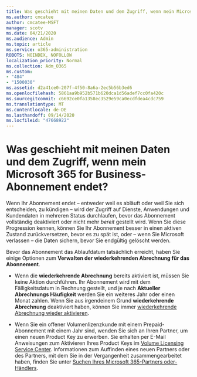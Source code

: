 ```yaml
---
title: Was geschieht mit meinen Daten und dem Zugriff, wenn mein Microsoft 365 for Business-Abonnement endet?
ms.author: cmcatee
author: cmcatee-MSFT
manager: scotv
ms.date: 04/21/2020
ms.audience: Admin
ms.topic: article
ms.service: o365-administration
ROBOTS: NOINDEX, NOFOLLOW
localization_priority: Normal
ms.collection: Adm_O365
ms.custom:
- "484"
- "1500030"
ms.assetid: d2a41ce0-207f-4f50-8a6a-2ec5b56b3ed6
ms.openlocfilehash: 5861aa9b952b571b620dca1d56adef7cc0fa420c
ms.sourcegitcommit: c6692ce0fa1358ec3529e59ca0ecdfdea4cdc759
ms.translationtype: MT
ms.contentlocale: de-DE
ms.lasthandoff: 09/14/2020
ms.locfileid: "47668922"
---
```

# <a name="what-happens-to-my-data-and-access-when-my-microsoft-365-for-business-subscription-ends"></a>Was geschieht mit meinen Daten und dem Zugriff, wenn mein Microsoft 365 for Business-Abonnement endet?

Wenn Ihr Abonnement endet – entweder weil es abläuft oder weil Sie sich entscheiden, zu kündigen – wird der Zugriff auf Dienste, Anwendungen und Kundendaten in mehreren Status durchlaufen, bevor das Abonnement vollständig deaktiviert oder nicht mehr  *bereit*  gestellt wird. Wenn Sie diese Progression kennen, können Sie Ihr Abonnement besser in einen aktiven Zustand zurückversetzen, bevor es zu spät ist, oder – wenn Sie Microsoft verlassen – die Daten sichern, bevor Sie endgültig gelöscht werden.
  
Bevor das Abonnement das Ablaufdatum tatsächlich erreicht, haben Sie einige Optionen zum **Verwalten der wiederkehrenden Abrechnung für das Abonnement**.
  
- Wenn die **wiederkehrende Abrechnung** bereits aktiviert ist, müssen Sie keine Aktion durchführen. Ihr Abonnement wird mit dem Fälligkeitsdatum in Rechnung gestellt, und je nach **Aktueller Abrechnungs Häufigkeit** werden Sie ein weiteres Jahr oder einen Monat zahlen. Wenn Sie aus irgendeinem Grund **wiederkehrende Abrechnung** deaktiviert haben, können Sie immer [wiederkehrende Abrechnung wieder aktivieren](https://docs.microsoft.com/microsoft-365/commerce/subscriptions/renew-your-subscription#turn-recurring-billing-off-or-on).

- Wenn Sie ein offener Volumenlizenzkunde mit einem Prepaid-Abonnement mit einem Jahr sind, wenden Sie sich an Ihren Partner, um einen neuen Product Key zu erwerben. Sie erhalten per E-Mail Anweisungen zum Aktivieren Ihres Product Keys im [Volume Licensing Service Center](https://go.microsoft.com/fwlink/p/?LinkID=282016). Informationen zum Auffinden eines neuen Partners oder des Partners, mit dem Sie in der Vergangenheit zusammengearbeitet haben, finden Sie unter [Suchen Ihres Microsoft 365-Partners oder-Händlers](https://docs.microsoft.com/microsoft-365/admin/manage/find-your-partner-or-reseller).